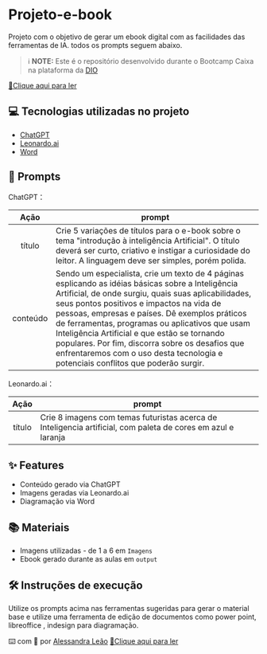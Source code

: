 # Projeto-e-book
Projeto com o objetivo de gerar um ebook digital com as facilidades das ferramentas de IA. todos os prompts seguem abaixo.

 > ℹ️ **NOTE:** Este é o repositório desenvolvido durante o Bootcamp Caixa na plataforma da [DIO](https://dio.me)

<a href="https://github.com/felipeAguiarCode/prompts-recipe-to-create-a-ebook/blob/main/output/ebook%20-%20css%20jedi%20output.pdf" title="View PDF now"> 📕Clique aqui para ler</a>

## 💻 Tecnologias utilizadas no projeto

- [ChatGPT](https://chat.openai.com/) 
- [Leonardo.ai](https://app.leonardo.ai/)
- [Word](https://www.microsoft.com/en/microsoft-365/Word)

## 🧠 Prompts


ChatGPT：

|   Ação   | prompt                                                                                                                                                                                                                                                                         |
| :------: | ------------------------------------------------------------------------------------------------------------------------------------------------------------------------------------------------------------------------------------------------------------------------------ |
|  título  | Crie 5 variações de títulos para o e-book sobre o tema "introdução à inteligência Artificial". O título deverá ser curto, criativo e instigar a curiosidade do leitor. A linguagem deve ser simples, porém polida.                                                         |
| conteúdo |Sendo um especialista, crie um texto de 4 páginas esplicando as idéias básicas sobre a Inteligência Artificial, de onde surgiu, quais suas aplicabilidades, seus pontos positivos e impactos na vida de pessoas, empresas e países. Dê exemplos práticos de ferramentas, programas ou aplicativos que usam Inteligência Artificial e que estão se tornando populares. Por fim, discorra sobre os desafios que enfrentaremos com o uso desta tecnologia e potenciais conflitos que poderão surgir. 


Leonardo.ai：

|  Ação  | prompt                                                                                 |
| :----: | -------------------------------------------------------------------------------------- |
| título | Crie 8 imagens com temas futuristas acerca de Inteligencia artificial, com paleta de cores em azul e laranja|

## ✨ Features

- Conteúdo gerado via ChatGPT
- Imagens geradas via Leonardo.ai
- Diagramação via Word

## 📚 Materiais

- Imagens utilizadas - de 1 a 6 em `Imagens`
- Ebook gerado durante as aulas em `output`

## 🛠️ Instruções de execução

Utilize os prompts acima nas ferramentas sugeridas para gerar o material base e utilize uma ferramenta de edição de documentos como power point, libreoffice , indesign para diagramação.


⌨️ com 💜 por [Alessandra Leão](https://github.com/ALeao-br)
<a href="https://github.com/felipeAguiarCode/prompts-recipe-to-create-a-ebook/blob/main/output/ebook%20-%20css%20jedi%20output.pdf" title="View PDF now"> 📕Clique aqui para ler</a>
